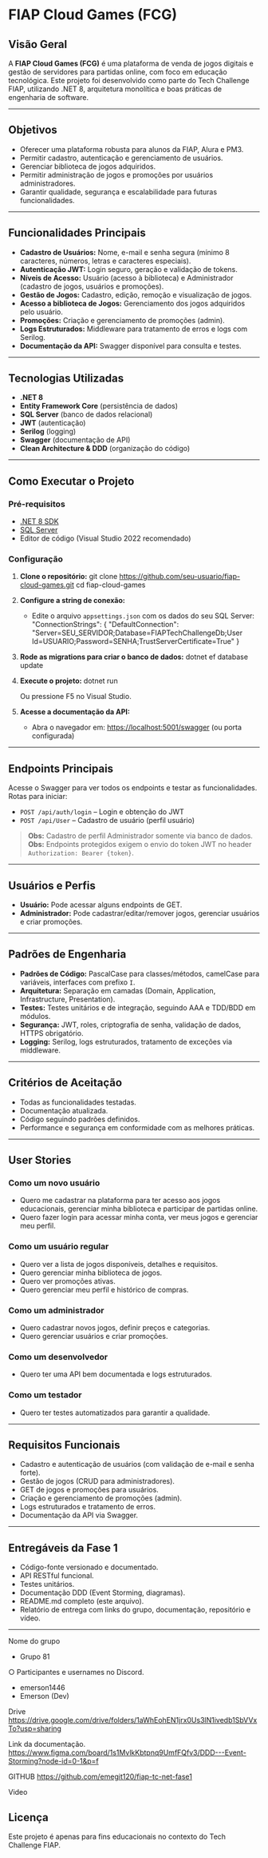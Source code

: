 ﻿# FIAP Cloud Games (FCG)

## Visão Geral

A **FIAP Cloud Games (FCG)** é uma plataforma de venda de jogos digitais e gestão de servidores para partidas online, com foco em educação tecnológica. Este projeto foi desenvolvido como parte do Tech Challenge FIAP, utilizando .NET 8, arquitetura monolítica e boas práticas de engenharia de software.

---

## Objetivos

- Oferecer uma plataforma robusta para alunos da FIAP, Alura e PM3.
- Permitir cadastro, autenticação e gerenciamento de usuários.
- Gerenciar biblioteca de jogos adquiridos.
- Permitir administração de jogos e promoções por usuários administradores.
- Garantir qualidade, segurança e escalabilidade para futuras funcionalidades.

---

## Funcionalidades Principais

- **Cadastro de Usuários:** Nome, e-mail e senha segura (mínimo 8 caracteres, números, letras e caracteres especiais).
- **Autenticação JWT:** Login seguro, geração e validação de tokens.
- **Níveis de Acesso:** Usuário (acesso à biblioteca) e Administrador (cadastro de jogos, usuários e promoções).
- **Gestão de Jogos:** Cadastro, edição, remoção e visualização de jogos.
- **Acesso a biblioteca de Jogos:** Gerenciamento dos jogos adquiridos pelo usuário.
- **Promoções:** Criação e gerenciamento de promoções (admin).
- **Logs Estruturados:** Middleware para tratamento de erros e logs com Serilog.
- **Documentação da API:** Swagger disponível para consulta e testes.

---

## Tecnologias Utilizadas

- **.NET 8**
- **Entity Framework Core** (persistência de dados)
- **SQL Server** (banco de dados relacional)
- **JWT** (autenticação)
- **Serilog** (logging)
- **Swagger** (documentação de API)
- **Clean Architecture & DDD** (organização do código)

---

## Como Executar o Projeto

### Pré-requisitos

- [.NET 8 SDK](https://dotnet.microsoft.com/download)
- [SQL Server](https://www.microsoft.com/pt-br/sql-server/sql-server-downloads)
- Editor de código (Visual Studio 2022 recomendado)

### Configuração

1. **Clone o repositório:**
   git clone https://github.com/seu-usuario/fiap-cloud-games.git cd fiap-cloud-games

   
2. **Configure a string de conexão:**
   - Edite o arquivo `appsettings.json` com os dados do seu SQL Server:
 "ConnectionStrings": {
   "DefaultConnection": "Server=SEU_SERVIDOR;Database=FIAPTechChallengeDb;User Id=USUARIO;Password=SENHA;TrustServerCertificate=True"
 }
 
   
3. **Rode as migrations para criar o banco de dados:**
   dotnet ef database update

4. **Execute o projeto:**
   dotnet run

   Ou pressione F5 no Visual Studio.

5. **Acesse a documentação da API:**
   - Abra o navegador em: [https://localhost:5001/swagger](https://localhost:5001/swagger) (ou porta configurada)

---

## Endpoints Principais

Acesse o Swagger para ver todos os endpoints e testar as funcionalidades.  
Rotas para iniciar:

- `POST /api/auth/login` – Login e obtenção do JWT
- `POST /api/User` – Cadastro de usuário (perfil usuário)

> **Obs:** Cadastro de perfil Administrador somente via banco de dados.
> **Obs:** Endpoints protegidos exigem o envio do token JWT no header `Authorization: Bearer {token}`.

---

## Usuários e Perfis

- **Usuário:** Pode acessar alguns endpoints de GET.
- **Administrador:** Pode cadastrar/editar/remover jogos, gerenciar usuários e criar promoções.

---

## Padrões de Engenharia

- **Padrões de Código:** PascalCase para classes/métodos, camelCase para variáveis, interfaces com prefixo `I`.
- **Arquitetura:** Separação em camadas (Domain, Application, Infrastructure, Presentation).
- **Testes:** Testes unitários e de integração, seguindo AAA e TDD/BDD em módulos.
- **Segurança:** JWT, roles, criptografia de senha, validação de dados, HTTPS obrigatório.
- **Logging:** Serilog, logs estruturados, tratamento de exceções via middleware.

---

## Critérios de Aceitação

- Todas as funcionalidades testadas.
- Documentação atualizada.
- Código seguindo padrões definidos.
- Performance e segurança em conformidade com as melhores práticas.

---

## User Stories

### Como um novo usuário
- Quero me cadastrar na plataforma para ter acesso aos jogos educacionais, gerenciar minha biblioteca e participar de partidas online.
- Quero fazer login para acessar minha conta, ver meus jogos e gerenciar meu perfil.

### Como um usuário regular
- Quero ver a lista de jogos disponíveis, detalhes e requisitos.
- Quero gerenciar minha biblioteca de jogos.
- Quero ver promoções ativas.
- Quero gerenciar meu perfil e histórico de compras.

### Como um administrador
- Quero cadastrar novos jogos, definir preços e categorias.
- Quero gerenciar usuários e criar promoções.

### Como um desenvolvedor
- Quero ter uma API bem documentada e logs estruturados.

### Como um testador
- Quero ter testes automatizados para garantir a qualidade.

---

## Requisitos Funcionais

- Cadastro e autenticação de usuários (com validação de e-mail e senha forte).
- Gestão de jogos (CRUD para administradores).
- GET de jogos e promoções para usuários.
- Criação e gerenciamento de promoções (admin).
- Logs estruturados e tratamento de erros.
- Documentação da API via Swagger.

---

## Entregáveis da Fase 1

- Código-fonte versionado e documentado.
- API RESTful funcional.
- Testes unitários.
- Documentação DDD (Event Storming, diagramas).
- README.md completo (este arquivo).
- Relatório de entrega com links do grupo, documentação, repositório e vídeo.

---

 Nome do grupo
 - Grupo 81

○ Participantes e usernames no Discord.
 - emerson1446 
 - Emerson (Dev)

Drive
https://drive.google.com/drive/folders/1aWhEohEN1jrx0Us3lN1ivedb1SbVVxTo?usp=sharing

Link da documentação.
https://www.figma.com/board/1s1MvlkKbtpnq9UmfFQfv3/DDD---Event-Storming?node-id=0-1&p=f

GITHUB
https://github.com/emegit120/fiap-tc-net-fase1

Video


## Licença

Este projeto é apenas para fins educacionais no contexto do Tech Challenge FIAP.
